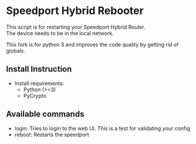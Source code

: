 # Speedport Hybrid Rebooter
This script is for restarting your Speedport Hybrid Router.        
The device needs to be in the local network.

This fork is for python 3 and improves the code quality by getting rid of globals.

    
## Install Instruction         
 - Install requirements:
 	- Python (>=3)
 	- PyCrypto
 	
## Available commands
- login: Tries to login to the web UI. This is a test for validating your config
- reboot: Restarts the speedport